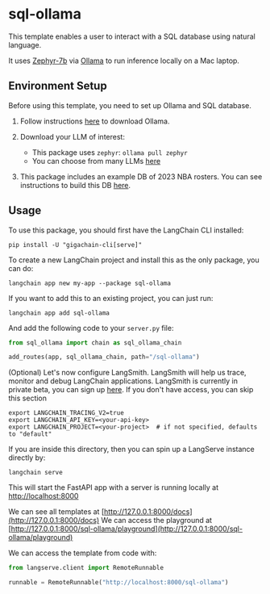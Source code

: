 # sql-ollama

This template enables a user to interact with a SQL database using natural language. 

It uses [Zephyr-7b](https://huggingface.co/HuggingFaceH4/zephyr-7b-alpha) via [Ollama](https://ollama.ai/library/zephyr) to run inference locally on a Mac laptop.

## Environment Setup

Before using this template, you need to set up Ollama and SQL database.

1. Follow instructions [here](https://python.langchain.com/docs/integrations/chat/ollama) to download Ollama.

2. Download your LLM of interest:

    * This package uses `zephyr`: `ollama pull zephyr`
    * You can choose from many LLMs [here](https://ollama.ai/library)

3. This package includes an example DB of 2023 NBA rosters. You can see instructions to build this DB [here](https://github.com/facebookresearch/llama-recipes/blob/main/demo_apps/StructuredLlama.ipynb).

## Usage

To use this package, you should first have the LangChain CLI installed:

```shell
pip install -U "gigachain-cli[serve]"
```

To create a new LangChain project and install this as the only package, you can do:

```shell
langchain app new my-app --package sql-ollama
```

If you want to add this to an existing project, you can just run:

```shell
langchain app add sql-ollama
```

And add the following code to your `server.py` file:

```python
from sql_ollama import chain as sql_ollama_chain

add_routes(app, sql_ollama_chain, path="/sql-ollama")
```

(Optional) Let's now configure LangSmith. 
LangSmith will help us trace, monitor and debug LangChain applications. 
LangSmith is currently in private beta, you can sign up [here](https://smith.langchain.com/). 
If you don't have access, you can skip this section


```shell
export LANGCHAIN_TRACING_V2=true
export LANGCHAIN_API_KEY=<your-api-key>
export LANGCHAIN_PROJECT=<your-project>  # if not specified, defaults to "default"
```

If you are inside this directory, then you can spin up a LangServe instance directly by:

```shell
langchain serve
```

This will start the FastAPI app with a server is running locally at 
[http://localhost:8000](http://localhost:8000)

We can see all templates at [http://127.0.0.1:8000/docs](http://127.0.0.1:8000/docs)
We can access the playground at [http://127.0.0.1:8000/sql-ollama/playground](http://127.0.0.1:8000/sql-ollama/playground)  

We can access the template from code with:

```python
from langserve.client import RemoteRunnable

runnable = RemoteRunnable("http://localhost:8000/sql-ollama")
```